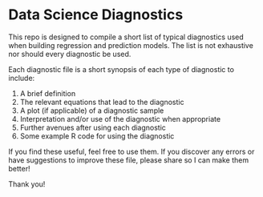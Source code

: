 # Data Science Diagnostics

This repo is designed to compile a short list of typical diagnostics used when building regression and prediction models. The list is not exhaustive nor should every diagnostic be used.  

Each diagnostic file is a short synopsis of each type of diagnostic to include:  
1. A brief definition  
2. The relevant equations that lead to the diagnostic  
3. A plot (if applicable) of a diagnostic sample
4. Interpretation and/or use of the diagnostic when appropriate
5. Further avenues after using each diagnostic
6. Some example R code for using the diagnostic

If you find these useful, feel free to use them. If you discover any errors or have suggestions to improve these file, please share so I can make them better!

Thank you!

